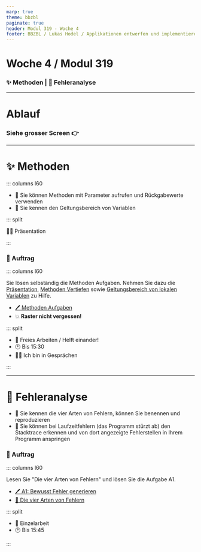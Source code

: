 ```yaml
---
marp: true
theme: bbzbl
paginate: true
header: Modul 319 - Woche 4
footer: BBZBL / Lukas Hodel / Applikationen entwerfen und implementieren
---
```


<!-- _class: big center -->

# Woche 4 / Modul 319

### :sparkles: Methoden | 🧐 Fehleranalyse

---

<!-- _class: big center -->

# Ablauf

### Siehe grosser Screen :point_right:

---

<!-- _class: emoji-list -->

# :sparkles: Methoden
::: columns l60

- :dart: Sie können Methoden mit Parameter aufrufen und Rückgabewerte verwenden
- :dart: Sie kennen den Geltungsbereich von Variablen

::: split

:man_teacher: Präsentation

:::

### :pencil: Auftrag

::: columns l60

Sie lösen selbständig die Methoden Aufgaben. Nehmen Sie dazu die [Präsentation](https://codingluke.github.io/bbzbl-modul-319/docs/woche04/4a-methoden-fehleranalyse/#man_teacher-präsentation), [Methoden Vertiefen](https://codingluke.github.io/bbzbl-modul-319/docs/woche04/4a-methoden-fehleranalyse/methoden) sowie [Geltungsbereich von lokalen Variablen](https://codingluke.github.io/bbzbl-modul-319/docs/woche04/4a-methoden-fehleranalyse/geltungsbereich-variablen.md) zu Hilfe.

- [:pen: Methoden Aufgaben](https://codingluke.github.io/bbzbl-modul-319/docs/woche04/4a-methoden-fehleranalyse/aufgaben)
- :boom: **Raster nicht vergessen!**

::: split

- :dna: Freies Arbeiten / Helft einander!
- :clock1: Bis 15:30
- :man_teacher: Ich bin in Gesprächen

:::

---

<!-- _class: emoji-list -->

# 🧐 Fehleranalyse

- :dart: Sie kennen die vier Arten von Fehlern, können Sie benennen und reproduzieren
- :dart: Sie können bei Laufzeitfehlern (das Programm stürzt ab) den Stacktrace erkennen und von dort angezeigte Fehlerstellen in Ihrem Programm anspringen

### :pencil: Auftrag

::: columns l60

Lesen Sie "Die vier Arten von Fehlern" und lösen Sie die Aufgabe A1.

- [:pen: A1: Bewusst Fehler generieren](https://codingluke.github.io/bbzbl-modul-319/docs/woche04/fehleranalyse#pen-a1-bewusst-fehler-generieren)
- [:open_book: Die vier Arten von Fehlern](https://codingluke.github.io/bbzbl-modul-319/docs/woche04/fehleranalyse#bug-die-vier-arten-von-fehlern)

::: split

- :dna: Einzelarbeit
- :clock1: Bis 15:45

:::
